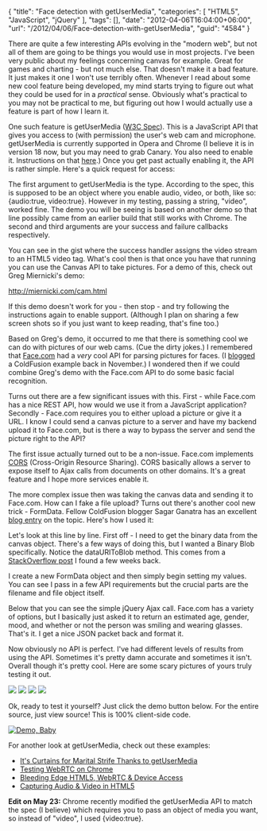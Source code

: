 {
	"title": "Face detection with getUserMedia",
	"categories": [
		"HTML5",
		"JavaScript",
		"jQuery"
	],
	"tags": [],
	"date": "2012-04-06T16:04:00+06:00",
	"url": "/2012/04/06/Face-detection-with-getUserMedia",
	"guid": "4584"
}

There are quite a few interesting APIs evolving in the "modern web", but not all of them are going to be things you would use in most projects. I've been very public about my feelings concerning canvas for example. Great for games and charting - but not much else. That doesn't make it a bad feature. It just makes it one I won't use terribly often. Whenever I read about some new cool feature being developed, my mind starts trying to figure out what they could be used for in a <i>practical</i> sense. Obviously what's practical to you may not be practical to me, but figuring out how I would actually use a feature is part of how I learn it.
<!--more-->
<p>

One such feature is getUserMedia (<a href="http://dev.w3.org/2011/webrtc/editor/getusermedia.html">W3C Spec</a>). This is a JavaScript API that gives you access to (with permission) the user's web cam and microphone. getUserMedia is currently supported in Opera and Chrome (I believe it is in version 18 now, but you may need to grab Canary. You also need to enable it. Instructions on that <a href="https://sites.google.com/site/webrtc/running-the-demos">here</a>.) Once you get past actually enabling it, the API is rather simple. Here's a quick request for access:

<p>

<script src="https://gist.github.com/2322128.js?file=gistfile1.js"></script>

<p>

The first argument to getUserMedia is the type. According to the spec, this is supposed to be an object where you enable audio, video, or both, like so: {audio:true, video:true}. However in my testing, passing a string, "video", worked fine. The demo you will be seeing is based on another demo so that line possibly came from an earlier build that still works with Chrome. The second and third arguments are your success and failure callbacks respectively.

<p>

You can see in the gist where the success handler assigns the video stream to an HTML5 video tag. What's cool then is that once you have that running you can use the Canvas API to take pictures. For a demo of this, check out Greg Miernicki's demo:

<p>

<a href="http://miernicki.com/cam.html">http://miernicki.com/cam.html</a>

<p>

If this demo doesn't work for you - then stop - and try following the instructions again to enable support. (Although I plan on sharing a few screen shots so if you just want to keep reading, that's fine too.)

<p>

Based on Greg's demo, it occurred to me that there is something cool we can do with pictures of our web cams. (Cue the dirty jokes.) I remembered that <a href="http://www.face.com">Face.com</a> had a <i>very</i> cool API for parsing pictures for faces. (I <a href="http://www.raymondcamden.com/index.cfm/2011/11/7/Facecom-API-released">blogged</a> a ColdFusion example back in November.) I wondered then if we could combine Greg's demo with the Face.com API to do some basic facial recognition. 

<p>

Turns out there are a few significant issues with this. First - while Face.com has a nice REST API, how would we use it from a JavaScript application? Secondly - Face.com requires you to either upload a picture or give it a URL. I know I could send a canvas picture to a server and have my backend upload it to Face.com, but is there a way to bypass the server and send the picture right to the API?

<p>

The first issue actually turned out to be a non-issue. Face.com implements <a href="http://dvcs.w3.org/hg/cors/raw-file/tip/Overview.html">CORS</a> (Cross-Origin Resource Sharing). CORS basically allows a server to expose itself to Ajax calls from documents on other domains. It's a great feature and I hope more services enable it. 

<p>

The more complex issue then was taking the canvas data and sending it to Face.com. How can I fake a file upload? Turns out there's another cool new trick - FormData. Fellow ColdFusion blogger Sagar Ganatra has an excellent <a href="http://www.sagarganatra.com/2011/07/submitting-form-using-formdata-object.html">blog entry</a> on the topic. Here's how I used it:

<p>

<script src="https://gist.github.com/2322265.js?file=gistfile1.js"></script>

<p>

Let's look at this line by line. First off - I need to get the binary data from the canvas object. There's a few ways of doing this, but I wanted a Binary Blob specifically. Notice the dataURIToBlob method. This comes from a <a href="http://stackoverflow.com/a/8782422/52160">StackOverflow post</a> I found a few weeks back. 

<p>

I create a new FormData object and then simply begin setting my values. You can see I pass in a few API requirements but the crucial parts are the filename and file object itself. 

<p>

Below that you can see the simple jQuery Ajax call. Face.com has a variety of options, but I basically just asked it to return an estimated age, gender, mood, and whether or not the person was smiling and wearing glasses. That's it. I get a nice JSON packet back and format it.

<p>

Now obviously no API is perfect. I've had different levels of results from using the API. Sometimes it's pretty damn accurate and sometimes it isn't. Overall though it's pretty cool. Here are some scary pictures of yours truly testing it out.

<p>

<img src="https://static.raymondcamden.com/images/s1.png" />
<img src="https://static.raymondcamden.com/images/s2.png" />
<img src="https://static.raymondcamden.com/images/s3.png" />
<img src="https://static.raymondcamden.com/images/s4.png" />

<p>

Ok, ready to test it yourself? Just click the demo button below. For the entire source, just view source! This is 100% client-side code.

<p>

<a href="http://www.raymondcamden.com/demos/2012/mar/29/test1.html"><img src="https://static.raymondcamden.com/images/icon_128.png" title="Demo, Baby" border="0"></a>

<p>

For another look at getUserMedia, check out these examples:

<p>

<ul>
<li><a href="http://html5doctor.com/getusermedia/">It's Curtains for Marital Strife Thanks to getUserMedia</a></li>
<li><a href="https://sites.google.com/site/webrtc/running-the-demos">Testing WebRTC on Chrome</a></li>
<li><a href="http://www.tricedesigns.com/2012/02/02/bleeding-edge-html5-webrtc-device-access/">Bleeding Edge HTML5, WebRTC & Device Access</a></li>
<li><a href="http://www.html5rocks.com/en/tutorials/getusermedia/intro/">Capturing Audio &amp; Video in HTML5</a></li>
</ul>

<b>Edit on May 23:</b> Chrome recently modified the getUserMedia API to match the spec (I believe) which requires you to pass an object of media you want, so instead of "video", I used {video:true}.